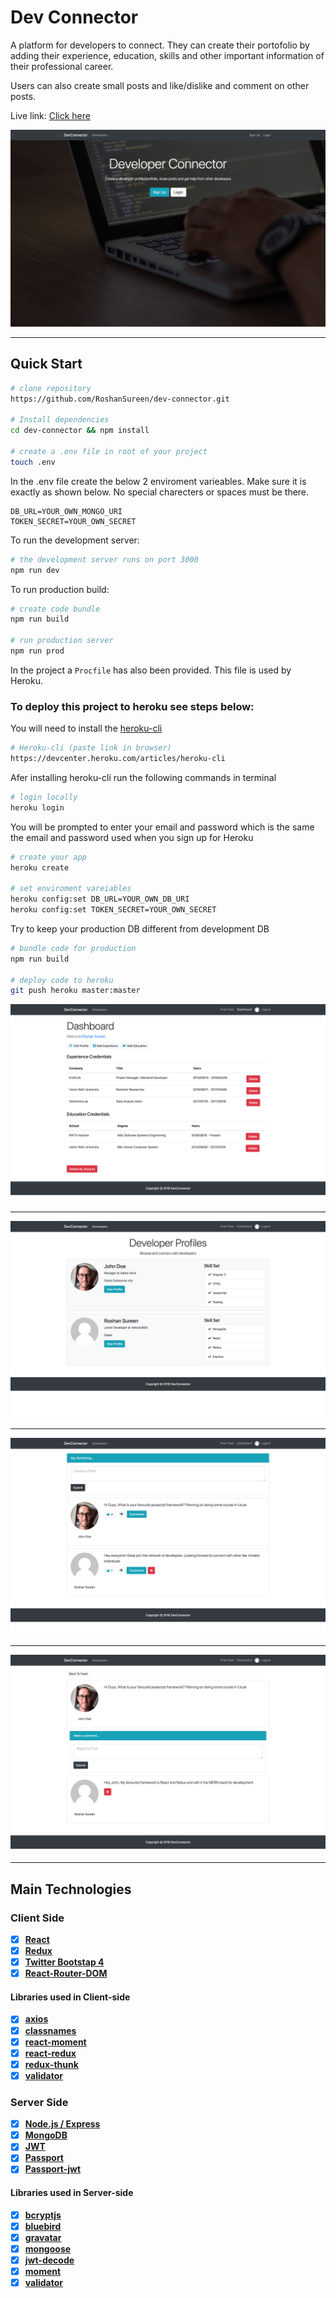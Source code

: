 # Dev Connector

A platform for developers to connect. They can create their portofolio by adding their experience, education, skills and other important information of their professional career.

Users can also create small posts and like/dislike and comment on other posts.

Live link: <a href="https://mighty-dusk-38771.herokuapp.com/" target="_blank"> Click here</a>

<img src="img/home.png">

---

## Quick Start

```bash
# clone repository
https://github.com/RoshanSureen/dev-connector.git

# Install dependencies
cd dev-connector && npm install

# create a .env file in root of your project
touch .env
```

In the .env file create the below 2 enviroment varieables. Make sure it is exactly as shown below. No special charecters or spaces must be there.

```
DB_URL=YOUR_OWN_MONGO_URI
TOKEN_SECRET=YOUR_OWN_SECRET
```

To run the development server:

```bash
# the development server runs on port 3000
npm run dev
```

To run production build:

```bash
# create code bundle
npm run build

# run production server
npm run prod
```

In the project a `Procfile` has also been provided. This file is used by Heroku.

### To deploy this project to heroku see steps below:

You will need to install the [heroku-cli](https://devcenter.heroku.com/articles/heroku-cli)

```bash
# Heroku-cli (paste link in browser)
https://devcenter.heroku.com/articles/heroku-cli
```

Afer installing heroku-cli run the following commands in terminal

```bash
# login locally
heroku login
```

You will be prompted to enter your email and password which is the same the email and password used when you sign up for Heroku

```bash
# create your app
heroku create

# set enviroment vareiables
heroku config:set DB_URL=YOUR_OWN_DB_URI
heroku config:set TOKEN_SECRET=YOUR_OWN_SECRET
```

Try to keep your production DB different from development DB

```bash
# bundle code for production
npm run build

# deploy code to heroku
git push heroku master:master
```

<img src="img/dashboard.png">

---

<img src="img/developer-profiles.png">

---

<img src="img/post-feed.png">

---

<img src="img/comment-feed.png">

---

## Main Technologies

### Client Side

- [x] **[React](https://github.com/facebook/react)**
- [x] **[Redux](https://github.com/reactjs/redux)**
- [x] **[Twitter Bootstap 4](https://github.com/twbs/bootstrap/tree/v4-dev)**
- [x] **[React-Router-DOM](https://github.com/ReactTraining/react-router/tree/master/packages/react-router-dom)**

#### Libraries used in Client-side

- [x] **[axios](https://github.com/axios/axios)**
- [x] **[classnames](https://github.com/JedWatson/classnames)**
- [x] **[react-moment](https://github.com/headzoo/react-moment)**
- [x] **[react-redux](https://github.com/reduxjs/react-redux)**
- [x] **[redux-thunk](https://github.com/reduxjs/redux-thunk)**
- [x] **[validator](https://github.com/chriso/validator.js)**

### Server Side

- [x] **[Node.js / Express](https://github.com/expressjs/express)**
- [x] **[MongoDB](https://github.com/mongodb/mongo)**
- [x] **[JWT](https://github.com/auth0/node-jsonwebtoken)**
- [x] **[Passport](http://www.passportjs.org/)**
- [x] **[Passport-jwt](https://github.com/themikenicholson/passport-jwt)**

#### Libraries used in Server-side

- [x] **[bcryptjs](https://github.com/dcodeIO/bcrypt.js)**
- [x] **[bluebird](http://bluebirdjs.com/docs/getting-started.html)**
- [x] **[gravatar](https://github.com/emerleite/node-gravatar)**
- [x] **[mongoose](http://mongoosejs.com/)**
- [x] **[jwt-decode](https://github.com/auth0/jwt-decode)**
- [x] **[moment](https://momentjs.com/)**
- [x] **[validator](https://github.com/chriso/validator.js)**
